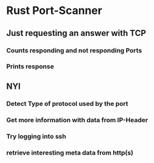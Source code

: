 # Rust Port-Scanner
## Just requesting an answer with TCP
### Counts responding and not responding Ports
### Prints response

## NYI
### Detect Type of protocol used by the port
### Get more information with data from IP-Header
### Try logging into ssh
### retrieve interesting meta data from http(s)
